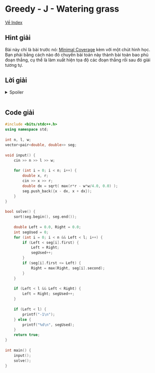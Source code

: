 # Greedy - J - Watering grass

[Về Index](index.md)

## Hint giải 
Bài này chỉ là bài trước nó: [Minimal Coverage](I_minimal-coverage.md) kèm với một chút hình học. Bạn phải bằng cách nào đó chuyển bài toán này thành bài toán bao phủ đoạn thẳng, cụ thể là làm xuất hiện tọa độ các đoạn thẳng rồi sau đó giải tương tự.

## Lời giải
<details>
    <summary> Spoiler </summary>
    <p align='center'>
    <img src = 'watering-grass-solution.png'>
    </p>

Ta sẽ tính <code>dx</code> sử dụng công thức Pythagoras với cạnh huyền là <code>R</code> và một cạnh đáy là <code>w/2</code>. Sau đó, chuyển đường tròn thành một đoạn thẳng <code>[x-dx, x+dx]</code>. Từ đó, ta có bài toán y chang như <strong>Minimal Coverage</strong>.

</details>
<br />

## Code giải
```cpp
#include <bits/stdc++.h>
using namespace std;

int n, l, w;
vector<pair<double, double>> seg;

void input() {
    cin >> n >> l >> w;

    for (int i = 0; i < n; i++) {
        double x, r; 
        cin >> x >> r;
        double dx = sqrt( max(r*r - w*w/4.0, 0.0) );
        seg.push_back({x - dx, x + dx});
    }
}

bool solve() {
    sort(seg.begin(), seg.end());

    double Left = 0.0, Right = 0.0;
    int segUsed = 0;
    for (int i = 0; i < n && Left < l; i++) {
        if (Left < seg[i].first) {
            Left = Right;
            segUsed++;
        }
        if (seg[i].first <= Left) {
            Right = max(Right, seg[i].second);
        }
    }

    if (Left < l && Left < Right) {
        Left = Right; segUsed++;
    }

    if (Left < l) {
        printf("-1\n");
    } else {
        printf("%d\n", segUsed);
    }
    return true;
}

int main() {
    input();
    solve();
}
```